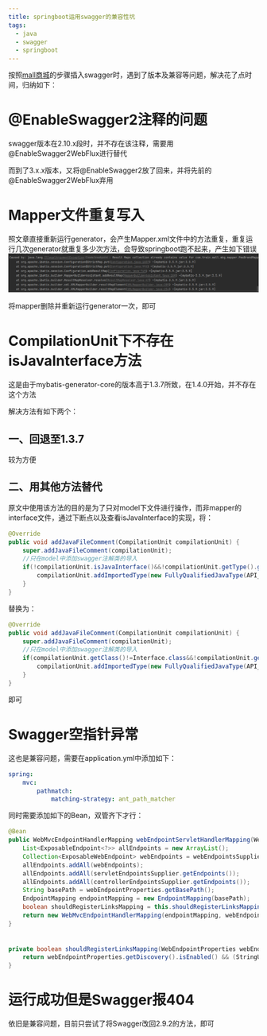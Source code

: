 ```yaml
---
title: springboot运用swagger的兼容性坑
tags: 
  - java
  - swagger
  - springboot
---
```


按照[mall商城](https://www.macrozheng.com/mall/architect/mall_arch_02.html)的步骤插入swagger时，遇到了版本及兼容等问题，解决花了点时间，归纳如下：

# @EnableSwagger2注释的问题

swagger版本在2.10.x段时，并不存在该注释，需要用@EnableSwagger2WebFlux进行替代

而到了3.x.x版本，又将@EnableSwagger2放了回来，并将先前的@EnableSwagger2WebFlux弃用

# Mapper文件重复写入

照文章直接重新运行generator，会产生Mapper.xml文件中的方法重复，重复运行几次generator就重复多少次方法，会导致springboot跑不起来，产生如下错误![image-20220815005709475](/assets/image/image-20220815005709475.png)

将mapper删除并重新运行generator一次，即可

# CompilationUnit下不存在isJavaInterface方法

这是由于mybatis-generator-core的版本高于1.3.7所致，在1.4.0开始，并不存在这个方法

解决方法有如下两个：

## 一、回退至1.3.7

较为方便

## 二、用其他方法替代

原文中使用该方法的目的是为了只对model下文件进行操作，而非mapper的interface文件，通过下断点以及查看isJavaInterface的实现，将：

```java
@Override
public void addJavaFileComment(CompilationUnit compilationUnit) {
    super.addJavaFileComment(compilationUnit);
    //只在model中添加swagger注解类的导入
    if(!compilationUnit.isJavaInterface()&&!compilationUnit.getType().getFullyQualifiedName().contains(EXAMPLE_SUFFIX)){
        compilationUnit.addImportedType(new FullyQualifiedJavaType(API_MODEL_PROPERTY_FULL_CLASS_NAME));
    }
}
```

替换为：

```java
@Override
public void addJavaFileComment(CompilationUnit compilationUnit) {
    super.addJavaFileComment(compilationUnit);
    //只在model中添加swagger注解类的导入
    if(compilationUnit.getClass()!=Interface.class&&!compilationUnit.getType().getFullyQualifiedName().contains(EXAMPLE_SUFFIX)){
        compilationUnit.addImportedType(new FullyQualifiedJavaType(API_MODEL_PROPERTY_FULL_CLASS_NAME));
    }
}
```

即可

# Swagger空指针异常

这也是兼容问题，需要在application.yml中添加如下：

```yaml
spring:
	mvc:
        pathmatch:
            matching-strategy: ant_path_matcher
```

同时需要添加如下的Bean，双管齐下才行：

```java
@Bean
public WebMvcEndpointHandlerMapping webEndpointServletHandlerMapping(WebEndpointsSupplier webEndpointsSupplier, ServletEndpointsSupplier servletEndpointsSupplier, ControllerEndpointsSupplier controllerEndpointsSupplier, EndpointMediaTypes endpointMediaTypes, CorsEndpointProperties corsProperties, WebEndpointProperties webEndpointProperties, Environment environment) {
    List<ExposableEndpoint<?>> allEndpoints = new ArrayList();
    Collection<ExposableWebEndpoint> webEndpoints = webEndpointsSupplier.getEndpoints();
    allEndpoints.addAll(webEndpoints);
    allEndpoints.addAll(servletEndpointsSupplier.getEndpoints());
    allEndpoints.addAll(controllerEndpointsSupplier.getEndpoints());
    String basePath = webEndpointProperties.getBasePath();
    EndpointMapping endpointMapping = new EndpointMapping(basePath);
    boolean shouldRegisterLinksMapping = this.shouldRegisterLinksMapping(webEndpointProperties, environment, basePath);
    return new WebMvcEndpointHandlerMapping(endpointMapping, webEndpoints, endpointMediaTypes, corsProperties.toCorsConfiguration(), new EndpointLinksResolver(allEndpoints, basePath), shouldRegisterLinksMapping, null);
}


private boolean shouldRegisterLinksMapping(WebEndpointProperties webEndpointProperties, Environment environment, String basePath) {
    return webEndpointProperties.getDiscovery().isEnabled() && (StringUtils.hasText(basePath) || ManagementPortType.get(environment).equals(ManagementPortType.DIFFERENT));
}
```

# 运行成功但是Swagger报404

依旧是兼容问题，目前只尝试了将Swagger改回2.9.2的方法，即可